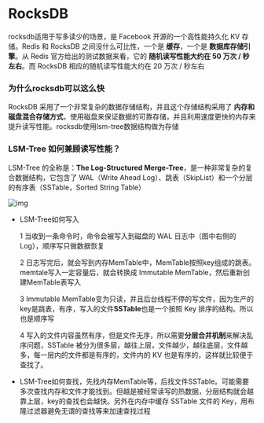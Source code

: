 # RocksDB

rocksdb适用于写多读少的场景，是 Facebook 开源的一个高性能持久化 KV 存储。Redis 和 RocksDB 之间没什么可比性，一个是 **缓存**，一个是 **数据库存储引擎**。从 Redis 官方给出的测试数据来看，它的 **随机读写性能大约在 50 万次 / 秒左右**。而 RocksDB 相应的随机读写性能大约在 20 万次 / 秒左右

### 为什么rocksdb可以这么快

RocksDB 采用了一个非常复杂的数据存储结构，并且这个存储结构采用了 **内存和磁盘混合存储方式**，使用磁盘来保证数据的可靠存储，并且利用速度更快的内存来提升读写性能。rocksdb使用lsm-tree数据结构做为存储

### LSM-Tree 如何兼顾读写性能？

LSM-Tree 的全称是：**The Log-Structured Merge-Tree**，是一种非常复杂的复合数据结构，它包含了 WAL（Write Ahead Log）、跳表（SkipList）和一个分层的有序表（SSTable，Sorted String Table）

![img](https://zq99299.github.io/note-book/assets/img/c0ba7aa330ea79a8a1dfe3a58547526e.c0ba7aa3.jpg)



- LSM-Tree如何写入

  1 当收到一条命令时，命令会被写入到磁盘的 WAL 日志中（图中右侧的 Log），顺序写只做数据恢复

  2 日志写完后，就会写到内存MemTable中，MemTable按照key组成的跳表。memtale写入一定容量后，就会转换成 Immutable MemTable，然后重新创建MemTable表写入

  3 Immutable MemTable变为只读，并且后台线程不停的写文件，因为生产的key是跳表，有序，写入的文件**SSTable**也是一个按照 Key 排序的结构。所以也是顺序写

  4 写入的文件内容虽然有序，但是文件无序，所以需要**分层合并机制**来解决乱序问题，SSTable 被分为很多层，越往上层，文件越少，越往底层，文件越多，每一层内的文件都是有序的，文件内的 KV 也是有序的，这样就比较便于查找了。

- LSM-Tree如何查找，先找内存MemTable等，后找文件SSTable。可能需要多次查找内存和文件才能找到。但越是被经常读写的热数据，分层结构就会越靠上层，key的查找也会越快。另外在内存中缓存 SSTable 文件的 Key，用布隆过滤器避免无谓的查找等来加速查找过程

